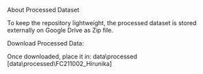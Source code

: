 About  Processed Dataset

To keep the repository lightweight, the processed dataset is stored externally on Google Drive as Zip file.

Download Processed Data:

Once downloaded, place it in: data\processed
[data\processed\FC211002_Hirunika]
